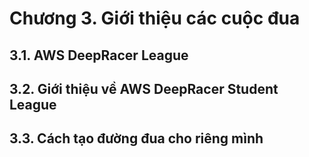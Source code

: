 # Chương 3. Giới thiệu các cuộc đua
## 3.1. AWS DeepRacer League
## 3.2. Giới thiệu về AWS DeepRacer Student League
## 3.3. Cách tạo đường đua cho riêng mình